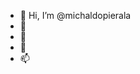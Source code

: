 - 👋 Hi, I’m @michaldopierala
- 👀 
- 🌱 
- 💞️ 
- 📫 

<!---
michaldopierala/michaldopierala is a ✨ special ✨ repository because its `README.md` (this file) appears on your GitHub profile.
You can click the Preview link to take a look at your changes.
--->
